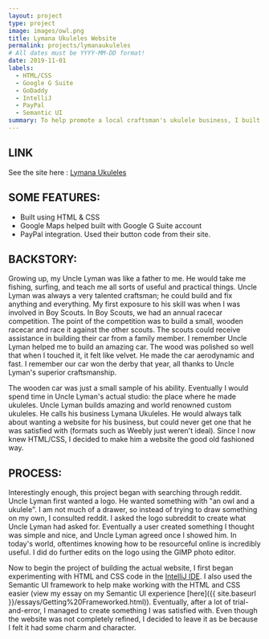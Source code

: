 ```yaml
---
layout: project
type: project
image: images/owl.png
title: Lymana Ukuleles Website
permalink: projects/lymanaukuleles
# All dates must be YYYY-MM-DD format!
date: 2019-11-01
labels:
  - HTML/CSS
  - Google G Suite
  - GoDaddy
  - IntelliJ
  - PayPal
  - Semantic UI
summary: To help promote a local craftsman's ukulele business, I built a website from scratch. Note this is still an ongoing work-in-progress.
---
```


## LINK
See the site here : [Lymana Ukuleles](http://lymana-ukuleles.com/)

## SOME FEATURES:
* Built using HTML & CSS
* Google Maps helped built with Google G Suite account
* PayPal integration. Used their button code from their site.

## BACKSTORY:
Growing up, my Uncle Lyman was like a father to me. He would take me fishing, surfing, and teach me all sorts 
of useful and practical things. Uncle Lyman was always a very talented craftsman; he could build and fix anything
and everything. My first exposure to his skill was when I was involved in Boy Scouts. In Boy Scouts, we had an 
annual racecar competition. The point of the competition was to build a small, wooden racecar and race it against the other
scouts. The scouts could receive assistance in building their car from a family member. I remember Uncle Lyman
helped me to build an amazing car. The wood was polished so well that when I touched it, it felt like velvet. He made
the car aerodynamic and fast. I remember our car won the derby that year, all thanks to Uncle Lyman's superior craftsmanship.

The wooden car was just a small sample of his ability. Eventually I would spend time in Uncle Lyman's actual studio:
the place where he made ukuleles. Uncle Lyman builds amazing and world renowned custom ukuleles. He calls his business
Lymana Ukuleles. He would always talk about wanting a website for his business, but could never get one that he was 
satisfied with (formats such as Weebly just weren't ideal). Since I now knew HTML/CSS, I decided to make him a website
the good old fashioned way.

## PROCESS:
Interestingly enough, this project began with searching through reddit. Uncle Lyman first wanted a logo. He wanted something with "an owl and a ukulele". I am not much of a drawer, so instead of trying to draw something on my own, I consulted reddit. I asked the logo subreddit to create what Uncle Lyman had asked for. Eventually a user created something I thought was simple and nice, and Uncle Lyman agreed once I showed him. In today's world, oftentimes knowing how to be resourceful online is incredibly useful. I did do further edits on the logo using the GIMP photo editor.

Now to begin the project of building the actual website, I first began experimenting with HTML and CSS code in the [IntelliJ IDE](https://www.jetbrains.com/idea/). I also used the Semantic UI framework to help make working with the HTML and CSS easier (view my essay on my Semantic UI experience [here]({{ site.baseurl }}/essays/Getting%20Frameworked.html)). Eventually, after a lot of trial-and-error, I managed to create something I was satisfied with. Even though the website was not completely refined, I decided to leave it as be because I felt it had some charm and character.